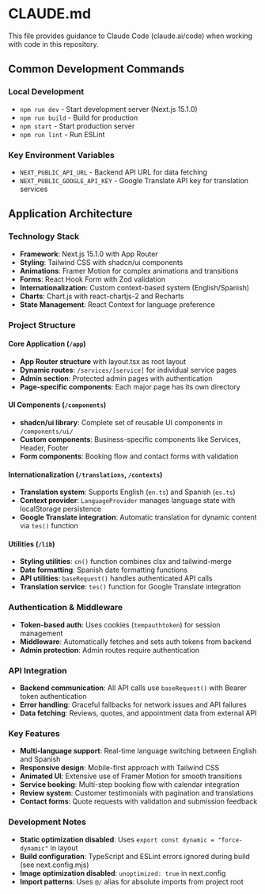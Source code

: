 # CLAUDE.md

This file provides guidance to Claude Code (claude.ai/code) when working with code in this repository.

## Common Development Commands

### Local Development
- `npm run dev` - Start development server (Next.js 15.1.0)
- `npm run build` - Build for production
- `npm start` - Start production server
- `npm run lint` - Run ESLint

### Key Environment Variables
- `NEXT_PUBLIC_API_URL` - Backend API URL for data fetching
- `NEXT_PUBLIC_GOOGLE_API_KEY` - Google Translate API key for translation services

## Application Architecture

### Technology Stack
- **Framework**: Next.js 15.1.0 with App Router
- **Styling**: Tailwind CSS with shadcn/ui components
- **Animations**: Framer Motion for complex animations and transitions
- **Forms**: React Hook Form with Zod validation
- **Internationalization**: Custom context-based system (English/Spanish)
- **Charts**: Chart.js with react-chartjs-2 and Recharts
- **State Management**: React Context for language preference

### Project Structure

#### Core Application (`/app`)
- **App Router structure** with layout.tsx as root layout
- **Dynamic routes**: `/services/[service]` for individual service pages
- **Admin section**: Protected admin pages with authentication
- **Page-specific components**: Each major page has its own directory

#### UI Components (`/components`)
- **shadcn/ui library**: Complete set of reusable UI components in `/components/ui/`
- **Custom components**: Business-specific components like Services, Header, Footer
- **Form components**: Booking flow and contact forms with validation

#### Internationalization (`/translations`, `/contexts`)
- **Translation system**: Supports English (`en.ts`) and Spanish (`es.ts`)
- **Context provider**: `LanguageProvider` manages language state with localStorage persistence
- **Google Translate integration**: Automatic translation for dynamic content via `tes()` function

#### Utilities (`/lib`)
- **Styling utilities**: `cn()` function combines clsx and tailwind-merge
- **Date formatting**: Spanish date formatting functions
- **API utilities**: `baseRequest()` handles authenticated API calls
- **Translation service**: `tes()` function for Google Translate integration

### Authentication & Middleware
- **Token-based auth**: Uses cookies (`tempauthtoken`) for session management
- **Middleware**: Automatically fetches and sets auth tokens from backend
- **Admin protection**: Admin routes require authentication

### API Integration
- **Backend communication**: All API calls use `baseRequest()` with Bearer token authentication
- **Error handling**: Graceful fallbacks for network issues and API failures
- **Data fetching**: Reviews, quotes, and appointment data from external API

### Key Features
- **Multi-language support**: Real-time language switching between English and Spanish
- **Responsive design**: Mobile-first approach with Tailwind CSS
- **Animated UI**: Extensive use of Framer Motion for smooth transitions
- **Service booking**: Multi-step booking flow with calendar integration
- **Review system**: Customer testimonials with pagination and translations
- **Contact forms**: Quote requests with validation and submission feedback

### Development Notes
- **Static optimization disabled**: Uses `export const dynamic = "force-dynamic"` in layout
- **Build configuration**: TypeScript and ESLint errors ignored during build (see next.config.mjs)
- **Image optimization disabled**: `unoptimized: true` in next.config
- **Import patterns**: Uses `@/` alias for absolute imports from project root